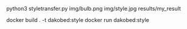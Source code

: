 python3 styletransfer.py img/bulb.png    img/style.jpg results/my_result



docker build . -t dakobed:style
docker run  dakobed:style